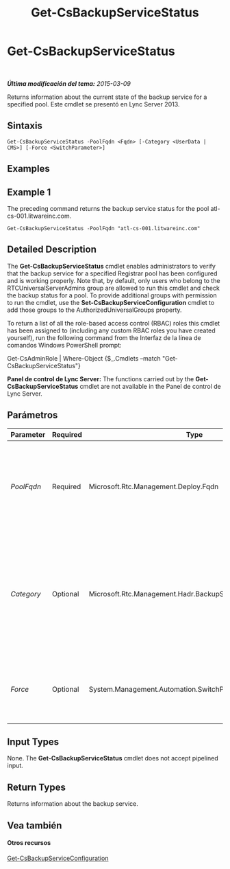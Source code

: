 ﻿---
title: Get-CsBackupServiceStatus
TOCTitle: Get-CsBackupServiceStatus
ms:assetid: 7f56cc81-534c-48e8-9f74-5741d4534a83
ms:mtpsurl: https://technet.microsoft.com/es-es/library/JJ205032(v=OCS.15)
ms:contentKeyID: 48275821
ms.date: 01/07/2017
mtps_version: v=OCS.15
ms.translationtype: HT
---

# Get-CsBackupServiceStatus

 

_**Última modificación del tema:** 2015-03-09_

Returns information about the current state of the backup service for a specified pool. Este cmdlet se presentó en Lync Server 2013.

## Sintaxis

    Get-CsBackupServiceStatus -PoolFqdn <Fqdn> [-Category <UserData | CMS>] [-Force <SwitchParameter>]

## Examples

## Example 1

The preceding command returns the backup service status for the pool atl-cs-001.litwareinc.com.

    Get-CsBackupServiceStatus -PoolFqdn "atl-cs-001.litwareinc.com"

## Detailed Description

The **Get-CsBackupServiceStatus** cmdlet enables administrators to verify that the backup service for a specified Registrar pool has been configured and is working properly. Note that, by default, only users who belong to the RTCUniversalServerAdmins group are allowed to run this cmdlet and check the backup status for a pool. To provide additional groups with permission to run the cmdlet, use the **Set-CsBackupServiceConfiguration** cmdlet to add those groups to the AuthorizedUniversalGroups property.

To return a list of all the role-based access control (RBAC) roles this cmdlet has been assigned to (including any custom RBAC roles you have created yourself), run the following command from the Interfaz de la línea de comandos Windows PowerShell prompt:

Get-CsAdminRole | Where-Object {$\_.Cmdlets –match "Get-CsBackupServiceStatus"}

**Panel de control de Lync Server:** The functions carried out by the **Get-CsBackupServiceStatus** cmdlet are not available in the Panel de control de Lync Server.

## Parámetros


<table>
<colgroup>
<col style="width: 25%" />
<col style="width: 25%" />
<col style="width: 25%" />
<col style="width: 25%" />
</colgroup>
<thead>
<tr class="header">
<th>Parameter</th>
<th>Required</th>
<th>Type</th>
<th>Description</th>
</tr>
</thead>
<tbody>
<tr class="odd">
<td><p><em>PoolFqdn</em></p></td>
<td><p>Required</p></td>
<td><p>Microsoft.Rtc.Management.Deploy.Fqdn</p></td>
<td><p>Fully qualified domain name of the pool whose backup service status is being checked. For example:</p>
<p>-PoolFqdn &quot;atl-cs-001.litwareinc.com&quot;</p></td>
</tr>
<tr class="even">
<td><p><em>Category</em></p></td>
<td><p>Optional</p></td>
<td><p>Microsoft.Rtc.Management.Hadr.BackupService.BackupCategory</p></td>
<td><p>Type of backup whose status is being checked. Allowed values are:</p>
<p>* CMS</p>
<p>* UserData</p>
<p>If this parameter is not specified then both backup types will be checked.</p></td>
</tr>
<tr class="odd">
<td><p><em>Force</em></p></td>
<td><p>Optional</p></td>
<td><p>System.Management.Automation.SwitchParameter</p></td>
<td><p>Suppresses the display of any non-fatal error message that might occur when running the command.</p></td>
</tr>
</tbody>
</table>


## Input Types

None. The **Get-CsBackupServiceStatus** cmdlet does not accept pipelined input.

## Return Types

Returns information about the backup service.

## Vea también

#### Otros recursos

[Get-CsBackupServiceConfiguration](get-csbackupserviceconfiguration.md)

